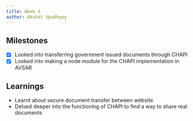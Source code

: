 ```yaml
---
title: Week 5
author: Akshat Upadhyay
---
```


## Milestones

-   [x] Looked into transferring government issued documents through CHAPI
-   [x] Looked into making a node module for the CHAPI implementation in AVSAR

## Learnings

-   Learnt about secure document transfer between website
-   Delved deeper into the functioning of CHAPI to find a way to share real documents
